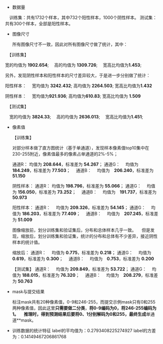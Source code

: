 - 数据量

　训练集：共有1732个样本，其中732个阳性样本，1000个阴性样本。
  测试集：共有300个样本，全部是阳性样本。


- 图像尺寸

  所有图像尺寸不一致，因此对所有图像尺寸做了统计，其中：

　【训练集】

  宽的均值为 **1902.654**;
　高的均值为 **1309.726**;
　宽高比均值为**1.453**;

  另外，发现阴性样本和阳性样本的尺寸差异较大，于是进一步分别做了统计：

  阳性样本：
　宽均值为 **3242.432**;
  高均值为 **2264.503**;
  宽高比均值为**1.432**

  阴性样本：
　宽均值为**921.936**;
  高均值为**610.83**;
  宽高比均值为 **1.509**

　【测试集】

　宽的均值为 **3824.33**;
　高的均值为 **2636.013**;
　宽高比均值为**1.451**;


- 像素值

  【训练集】

  对部分样本做了直方图统计（基于单通道），发现样本像素值top10集中在230-255附近，像素值最多的像素占单通道的2%-5%；

  通道R：
  均值为 **208.644**，标准差为 **54.267**；
  通道G：
　均值为 **184.249**，标准差为 **77.503**；
　通道B：
　均值为　**206.240**，标准差为 **51.150**

  阴性样本：
  通道R：
  均值为 **198.796**，标准差为 **55.066**；
  通道G：
　均值为 **156.050**，标准差为 **73.252**；
　通道B：
　均值为　**191.737**，标准差为 **50.973**

  阳性样本：
  通道R：
　均值为 **209.326**，标准差为 **54.145**；
  通道G：
　均值为 **186.203**，标准差为 **77.409**；
　通道B：
　均值为　**207.245**，标准差为 **51.009**

  图像缩放前，划分训练集和验证集后，分布和总体样本几乎一致。
　但是发现，缩放后，划分训练集和验证集，统计的分布和总体有不少差异，接近阴性样本的统计值。

  缩放后：
  通道R：
　均值为 **0.775**，标准差为 **0.218**；
  通道G：
　均值为 **0.619**，标准差为 **0.300**；
　通道B：
　均值为　**0.753**，标准差为 **0.200**

  【测试集】
  通道R：
　均值为 **209.849**，标准差为 **53.722**；
  通道G：
　均值为 **188.015**，标准差为 **76.320**；
　通道B：
　均值为　**208.279**，标准差为 **50.763**


- mask与提交结果

  标注mask共有20种像素值，0-9和246-255，而提交示例mask只有0和255两种像素值，因此这里**只需要做二分类**，**将0-9编码为0，将246-255编码为1。
　推理时，得到预测结果后要将0、1分别解码为0和255，最终生成**单通道**mask。


- 训练数据的统计特征
  label的平均值为：0.2793408225274927
  label的方差为：0.14149467206861768
